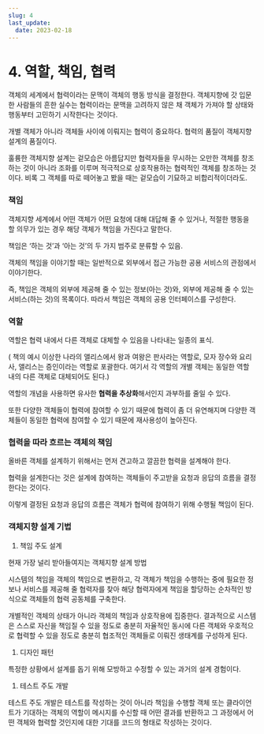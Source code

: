```yaml
---
slug: 4
last_update:
  date: 2023-02-18
---
```


# 4. 역할, 책임, 협력

객체의 세계에서 협력이라는 문맥이 객체의 행동 방식을 결정한다. 객체지향에 갓 입문한 사람들의 흔한 실수는 협력이라는 문맥을 고려하지 않은 채 객체가 가져야 할 상태와 행동부터 고민하기 시작한다는 것이다.

개별 객체가 아니라 객체들 사이에 이뤄지는 협력이 중요하다. 협력의 품질이 객체지향 설계의 품질이다.

훌륭한 객체지향 설계는 겉모습은 아름답지만 협력자들을 무시하는 오만한 객체를 창조하는 것이 아니라 조화를 이루며 적극적으로 상호작용하는 협력적인 객체를 창조하는 것이다. 비록 그 객체를 따로 떼어놓고 봤을 때는 겉모습이 기묘하고 비합리적이더라도.

### 책임

객체지향 세계에서 어떤 객체가 어떤 요청에 대해 대답해 줄 수 있거나, 적절한 행동을 할 의무가 있는 경우 해당 객체가 책임을 가진다고 말한다.

책임은 ‘하는 것’과 ‘아는 것’의 두 가지 범주로 분류할 수 있음.

객체의 책임을 이야기할 때는 일반적으로 외부에서 접근 가능한 공용 서비스의 관점에서 이야기한다.

즉, 책임은 객체의 외부에 제공해 줄 수 있는 정보(아는 것)와, 외부에 제공해 줄 수 있는 서비스(하는 것)의 목록이다. 따라서 책임은 객체의 공용 인터페이스를 구성한다.

### 역할

역할은 협력 내에서 다른 객체로 대체할 수 있음을 나타내는 일종의 표식.

( 책의 예시 이상한 나라의 앨리스에서 왕과 여왕은 판사라는 역할로, 모자 장수와 요리사, 앨리스는 증인이라는 역할로 포괄한다. 여기서 각 역할의 개별 객체는 동일한 역할 내의 다른 객체로 대체되어도 된다.)

역할의 개념을 사용하면 유사한 **협력을 추상화**해서인지 과부하를 줄일 수 있다.

또한 다양한 객체들이 협력에 참여할 수 있기 때문에 협력이 좀 더 유연해지며 다양한 객체들이 동일한 협력에 참여할 수 있기 때문에 재사용성이 높아진다.

### 협력을 따라 흐르는 객체의 책임

올바른 객체를 설계하기 위해서는 먼저 견고하고 깔끔한 협력을 설계해야 한다.

협력을 설계한다는 것은 설계에 참여하는 객체들이 주고받을 요청과 응답의 흐름을 결정한다는 것이다.

이렇게 결정된 요청과 응답의 흐름은 객체가 협력에 참여하기 위해 수행될 책임이 된다.

### 객체지향 설계 기법

1. 책임 주도 설계

현재 가장 널리 받아들여지는 객체지향 설계 방법

시스템의 책임을 객체의 책임으로 변환하고, 각 객체가 책임을 수행하는 중에 필요한 정보나 서비스를 제공해 줄 협력자를 찾아 해당 협력자에게 책임을 할당하는 순차적인 방식으로 객체들의 협력 공동체를 구축한다.

개별적인 객체의 상태가 아니라 객체의 책임과 상호작용에 집중한다. 결과적으로 시스템은 스스로 자신을 책임질 수 있을 정도로 충분히 자율적인 동시에 다른 객체와 우호적으로 협력할 수 있을 정도로 충분히 협조적인 객체들로 이뤄진 생태계를 구성하게 된다.

1. 디자인 패턴

특정한 상황에서 설계를 돕기 위해 모방하고 수정할 수 있는 과거의 설계 경험이다.

1. 테스트 주도 개발

테스트 주도 개발은 테스트를 작성하는 것이 아니라 책임을 수행할 객체 또는 클라이언트가 기대하는 객체의 역할이 메시지를 수신할 때 어떤 결과를 반환하고 그 과정에서 어떤 객체와 협력할 것인지에 대한 기대를 코드의 형태로 작성하는 것이다.
